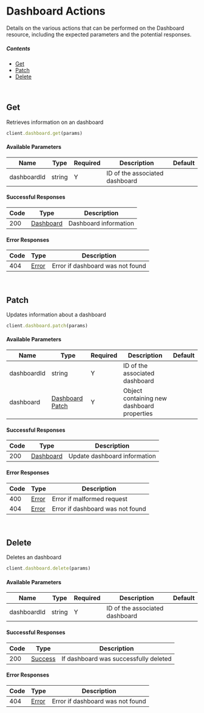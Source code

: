# Dashboard Actions

Details on the various actions that can be performed on the
Dashboard resource, including the expected
parameters and the potential responses.

##### Contents

*   [Get](#get)
*   [Patch](#patch)
*   [Delete](#delete)

<br/>

## Get

Retrieves information on an dashboard

```ruby
client.dashboard.get(params)
```

#### Available Parameters

| Name | Type | Required | Description | Default |
| ---- | ---- | -------- | ----------- | ------- |
| dashboardId | string | Y | ID of the associated dashboard |  |

#### Successful Responses

| Code | Type | Description |
| ---- | ---- | ----------- |
| 200 | [Dashboard](_schemas.md#dashboard) | Dashboard information |

#### Error Responses

| Code | Type | Description |
| ---- | ---- | ----------- |
| 404 | [Error](_schemas.md#error) | Error if dashboard was not found |

<br/>

## Patch

Updates information about a dashboard

```ruby
client.dashboard.patch(params)
```

#### Available Parameters

| Name | Type | Required | Description | Default |
| ---- | ---- | -------- | ----------- | ------- |
| dashboardId | string | Y | ID of the associated dashboard |  |
| dashboard | [Dashboard Patch](_schemas.md#dashboard-patch) | Y | Object containing new dashboard properties |  |

#### Successful Responses

| Code | Type | Description |
| ---- | ---- | ----------- |
| 200 | [Dashboard](_schemas.md#dashboard) | Update dashboard information |

#### Error Responses

| Code | Type | Description |
| ---- | ---- | ----------- |
| 400 | [Error](_schemas.md#error) | Error if malformed request |
| 404 | [Error](_schemas.md#error) | Error if dashboard was not found |

<br/>

## Delete

Deletes an dashboard

```ruby
client.dashboard.delete(params)
```

#### Available Parameters

| Name | Type | Required | Description | Default |
| ---- | ---- | -------- | ----------- | ------- |
| dashboardId | string | Y | ID of the associated dashboard |  |

#### Successful Responses

| Code | Type | Description |
| ---- | ---- | ----------- |
| 200 | [Success](_schemas.md#success) | If dashboard was successfully deleted |

#### Error Responses

| Code | Type | Description |
| ---- | ---- | ----------- |
| 404 | [Error](_schemas.md#error) | Error if dashboard was not found |
